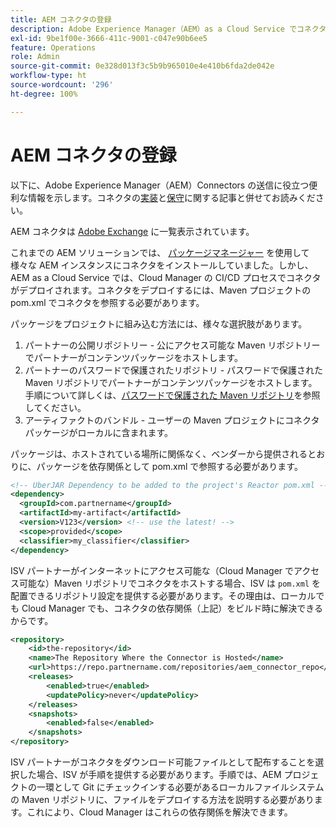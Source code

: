 ```yaml
---
title: AEM コネクタの登録
description: Adobe Experience Manager（AEM）as a Cloud Service でコネクタを正しく参照およびデプロイする方法を説明します。
exl-id: 9be1f00e-3666-411c-9001-c047e90b6ee5
feature: Operations
role: Admin
source-git-commit: 0e328d013f3c5b9b965010e4e410b6fda2de042e
workflow-type: ht
source-wordcount: '296'
ht-degree: 100%

---
```


# AEM コネクタの登録

以下に、Adobe Experience Manager（AEM）Connectors の送信に役立つ便利な情報を示します。コネクタの[実装](implement.md)と[保守](maintain.md)に関する記事と併せてお読みください。

AEM コネクタは [Adobe Exchange](https://partners.adobe.com/technologyprogram/experiencecloud.html) に一覧表示されています。

これまでの AEM ソリューションでは、 [パッケージマネージャー](/help/implementing/developing/tools/package-manager.md) を使用して様々な AEM インスタンスにコネクタをインストールしていました。しかし、AEM as a Cloud Service では、Cloud Manager の CI/CD プロセスでコネクタがデプロイされます。コネクタをデプロイするには、Maven プロジェクトの pom.xml でコネクタを参照する必要があります。

パッケージをプロジェクトに組み込む方法には、様々な選択肢があります。

1. パートナーの公開リポジトリー - 公にアクセス可能な Maven リポジトリーでパートナーがコンテンツパッケージをホストします。
1. パートナーのパスワードで保護されたリポジトリ - パスワードで保護された Maven リポジトリでパートナーがコンテンツパッケージをホストします。手順について詳しくは、[パスワードで保護された Maven リポジトリ](https://experienceleague.adobe.com/docs/experience-manager-cloud-service/content/implementing/using-cloud-manager/create-application-project/setting-up-project.html?lang=ja#password-protected-maven-repositories)を参照してください。
1. アーティファクトのバンドル - ユーザーの Maven プロジェクトにコネクタパッケージがローカルに含まれます。

パッケージは、ホストされている場所に関係なく、ベンダーから提供されるとおりに、パッケージを依存関係として pom.xml で参照する必要があります。

```xml
<!-- UberJAR Dependency to be added to the project's Reactor pom.xml -->
<dependency>
  <groupId>com.partnername</groupId>
  <artifactId>my-artifact</artifactId>
  <version>V123</version> <!-- use the latest! -->
  <scope>provided</scope>
  <classifier>my_classifier</classifier>
</dependency>
```

ISV パートナーがインターネットにアクセス可能な（Cloud Manager でアクセス可能な）Maven リポジトリでコネクタをホストする場合、ISV は `pom.xml` を配置できるリポジトリ設定を提供する必要があります。その理由は、ローカルでも Cloud Manager でも、コネクタの依存関係（上記）をビルド時に解決できるからです。

```xml
<repository>
    <id>the-repository</id>
    <name>The Repository Where the Connector is Hosted</name>
    <url>https://repo.partnername.com/repositories/aem_connector_repo</url>
    <releases>
        <enabled>true</enabled>
        <updatePolicy>never</updatePolicy>
    </releases>
    <snapshots>
        <enabled>false</enabled>
    </snapshots>
</repository>
```

ISV パートナーがコネクタをダウンロード可能ファイルとして配布することを選択した場合、ISV が手順を提供する必要があります。手順では、AEM プロジェクトの一環として Git にチェックインする必要があるローカルファイルシステムの Maven リポジトリに、ファイルをデプロイする方法を説明する必要があります。これにより、Cloud Manager はこれらの依存関係を解決できます。
